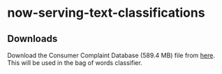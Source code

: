# now-serving-text-classifications

## Downloads 
Download the Consumer Complaint Database (589.4 MB) file from [here](https://catalog.data.gov/dataset/consumer-complaint-database). This will be used in the bag of words classifier. 
